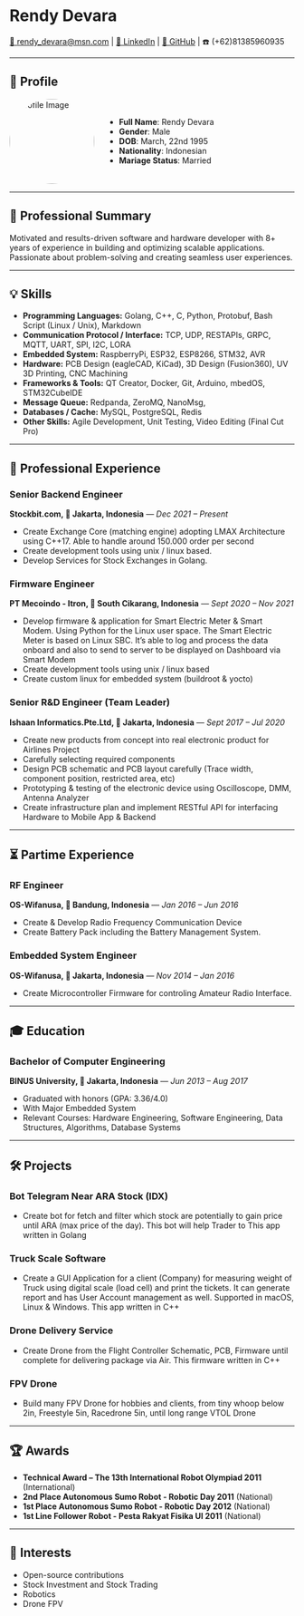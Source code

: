 # Rendy Devara  
[📧 rendy_devara@msn.com](mailto:rendy_devara@msn.com) | [🔗 LinkedIn](https://www.linkedin.com/in/rendy-devara-42bb861a2/) | [🐙 GitHub](https://github.com/devararendy) | ☎️ (+62)81385960935 

---

## **👤 Profile**  

<div style="display: flex; align-items: center; gap: 20px;">
    <img src="https://media.licdn.com/dms/image/v2/C5603AQFNc3dD7xReRg/profile-displayphoto-shrink_400_400/profile-displayphoto-shrink_400_400/0/1628176830013?e=1743033600&v=beta&t=Cbf2s5GM14o2WeYy5Cv9PuOMeshtJCv4_fDnyIfx99k" alt="Profile Image" width="150" style="border-radius: 50%;">
    <div>
        <ul>
            <li><b>Full Name</b>: Rendy Devara </li>
            <li><b>Gender</b>: Male</li>
            <li><b>DOB</b>: March, 22nd 1995</li>
            <li><b>Nationality</b>: Indonesian</li>
            <li><b>Mariage Status</b>: Married </li>
        </ul>
    </div>
</div>

---

## **📝 Professional Summary**  
Motivated and results-driven software and hardware developer with 8+ years of experience in building and optimizing scalable applications. Passionate about problem-solving and creating seamless user experiences.

---

## **💡 Skills**  
- **Programming Languages:** Golang, C++, C, Python, Protobuf, Bash Script (Linux / Unix), Markdown
- **Communication Protocol / Interface:** TCP, UDP, RESTAPIs, GRPC, MQTT, UART, SPI, I2C, LORA
- **Embedded System:** RaspberryPi, ESP32, ESP8266, STM32, AVR
- **Hardware:** PCB Design (eagleCAD, KiCad), 3D Design (Fusion360), UV 3D Printing, CNC Machining
- **Frameworks & Tools:** QT Creator, Docker, Git, Arduino, mbedOS, STM32CubeIDE
- **Message Queue:** Redpanda, ZeroMQ, NanoMsg,  
- **Databases / Cache:** MySQL, PostgreSQL, Redis  
- **Other Skills:** Agile Development, Unit Testing, Video Editing (Final Cut Pro)  

---

## **🏢 Professional Experience**  

### **Senior Backend Engineer**  
**Stockbit.com, 📍 Jakarta, Indonesia** — *Dec 2021 – Present*  
- Create Exchange Core (matching engine) adopting LMAX
Architecture using C++17. Able to handle around 150.000 order per second  
- Create development tools using unix / linux based.  
- Develop Services for Stock Exchanges in Golang.  

### **Firmware Engineer**  
**PT Mecoindo - Itron, 📍 South Cikarang, Indonesia** — *Sept 2020 – Nov 2021*  
- Develop firmware & application for Smart Electric Meter & Smart
Modem. Using Python for the Linux user space. The Smart Electric
Meter is based on Linux SBC. It’s able to log and process the data
onboard and also to send to server to be displayed on Dashboard via Smart Modem 
- Create development tools using unix / linux based  
- Create custom linux for embedded system (buildroot & yocto)  

### **Senior R&D Engineer (Team Leader)**  
**Ishaan Informatics.Pte.Ltd, 📍 Jakarta, Indonesia** — *Sept 2017 – Jul 2020*  
- Create new products from concept into real electronic product for Airlines
Project
- Carefully selecting required components
- Design PCB schematic and PCB layout carefully (Trace width, component position, restricted area, etc) 
- Prototyping & testing of the electronic device using Oscilloscope, DMM, Antenna Analyzer 
- Create infrastructure plan and implement RESTful API for interfacing Hardware to Mobile App & Backend

---

## **⏳ Partime Experience** 

### **RF Engineer**  
**OS-Wifanusa, 📍 Bandung, Indonesia** — *Jan 2016 – Jun 2016*  
- Create & Develop Radio Frequency Communication Device
- Create Battery Pack including the Battery Management System. 

### **Embedded System Engineer**  
**OS-Wifanusa, 📍 Jakarta, Indonesia** — *Nov 2014 – Jan 2016*  
- Create Microcontroller Firmware for controling Amateur Radio Interface.

---

## **🎓 Education**  

### **Bachelor of Computer Engineering**  
**BINUS University, 📍 Jakarta, Indonesia** — *Jun 2013 – Aug 2017*  
- Graduated with honors (GPA: 3.36/4.0)  
- With Major Embedded System 
- Relevant Courses: Hardware Engineering, Software Engineering, Data Structures, Algorithms, Database Systems 

---

## **🛠️ Projects**  

### **Bot Telegram Near ARA Stock (IDX)**  
- Create bot for fetch and filter which stock are potentially to gain price until ARA (max price of the day). This bot will help Trader to  This app written in Golang

### **Truck Scale Software**  
- Create a GUI Application for a client (Company) for measuring weight of Truck using digital scale (load cell) and print the tickets. It can generate report and has User Account management as well. Supported in macOS, Linux & Windows. This app written in C++

### **Drone Delivery Service**  
- Create Drone from the Flight Controller Schematic, PCB, Firmware until complete for delivering package via Air. This firmware written in C++

### **FPV Drone**  
- Build many FPV Drone for hobbies and clients, from tiny whoop below 2in, Freestyle 5in, Racedrone 5in, until long range VTOL Drone

---

## **🏆 Awards**  
- **Technical Award – The 13th International Robot Olympiad 2011** (International)  
- **2nd Place Autonomous Sumo Robot - Robotic Day 2011** (National)  
- **1st Place Autonomous Sumo Robot - Robotic Day 2012** (National)
- **1st Line Follower Robot - Pesta Rakyat Fisika UI 2011** (National)

---

## **🎨 Interests**  
- Open-source contributions  
- Stock Investment and Stock Trading  
- Robotics 
- Drone FPV 


